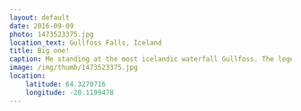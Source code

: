 ```yaml
---
layout: default
date: 2016-09-09
photo: 1473523375.jpg
location_text: Gullfoss Falls, Iceland
title: Big one!
caption: Me standing at the most icelandic waterfall Gullfoss. The legend says that gold is hidden down there.
image: /img/thumb/1473523375.jpg
location:
    latitude: 64.3270716
    longitude: -20.1199478
---
```


